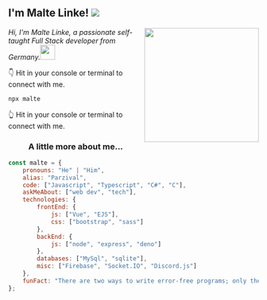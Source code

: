 <h2>I'm Malte Linke! <img src="https://visitor-badge.laobi.icu/badge?page_id=github-profile.dev-parzival.views"></h2>
<img align='right' src="https://media.giphy.com/media/M9gbBd9nbDrOTu1Mqx/giphy.gif" width="230">
<p><em>Hi, I'm Malte Linke, a passionate self-taught Full Stack developer from Germany.<img src="https://media.giphy.com/media/WUlplcMpOCEmTGBtBW/giphy.gif" width="30"> 
</em></p>

👇 Hit in your console or terminal to connect with me.

```bash
npx malte
```
👆 Hit in your console or terminal to connect with me.

<h3 align="center">A little more about me...</h3>

```javascript
const malte = {
    pronouns: "He" | "Him",
    alias: "Parzival",
    code: ["Javascript", "Typescript", "C#", "C"],
    askMeAbout: ["web dev", "tech"],
    technologies: {
        frontEnd: {
            js: ["Vue", "EJS"],
            css: ["bootstrap", "sass"]
        },
        backEnd: {
            js: ["node", "express", "deno"]
        },
        databases: ["MySql", "sqlite"],
        misc: ["Firebase", "Socket.IO", "Discord.js"]
    },
    funFact: "There are two ways to write error-free programs; only the third one works"
};
```
